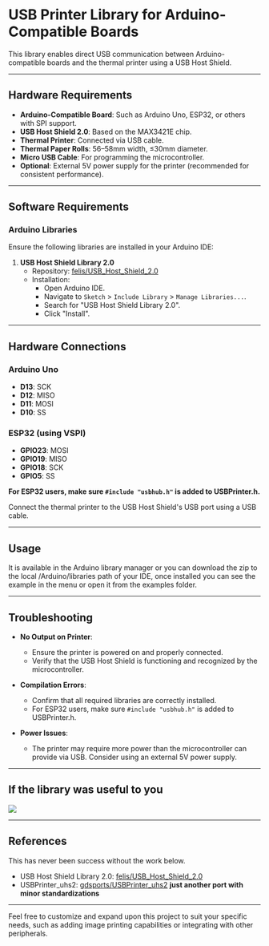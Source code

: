 # USB Printer Library for Arduino-Compatible Boards

This library enables direct USB communication between Arduino-compatible boards and the thermal printer using a USB Host Shield.

---

## Hardware Requirements

- **Arduino-Compatible Board**: Such as Arduino Uno, ESP32, or others with SPI support.
- **USB Host Shield 2.0**: Based on the MAX3421E chip.
- **Thermal Printer**: Connected via USB cable.
- **Thermal Paper Rolls**: 56–58mm width, ≤30mm diameter.
- **Micro USB Cable**: For programming the microcontroller.
- **Optional**: External 5V power supply for the printer (recommended for consistent performance).

---

## Software Requirements

### Arduino Libraries

Ensure the following libraries are installed in your Arduino IDE:

1. **USB Host Shield Library 2.0**
   - Repository: [felis/USB_Host_Shield_2.0](https://github.com/felis/USB_Host_Shield_2.0)
   - Installation:
     - Open Arduino IDE.
     - Navigate to `Sketch` > `Include Library` > `Manage Libraries...`.
     - Search for "USB Host Shield Library 2.0".
     - Click "Install".

---

## Hardware Connections

### Arduino Uno

- **D13**: SCK
- **D12**: MISO
- **D11**: MOSI
- **D10**: SS

### ESP32 (using VSPI)

- **GPIO23**: MOSI
- **GPIO19**: MISO
- **GPIO18**: SCK
- **GPIO5**: SS

**For ESP32 users, make sure `#include "usbhub.h"` is added to USBPrinter.h.**

Connect the thermal printer to the USB Host Shield's USB port using a USB cable.

---

## Usage

It is available in the Arduino library manager or you can download the zip to the local /Arduino/libraries path of your IDE, once installed you can see the example in the menu or open it from the examples folder.

---

## Troubleshooting

- **No Output on Printer**:
  - Ensure the printer is powered on and properly connected.
  - Verify that the USB Host Shield is functioning and recognized by the microcontroller.

- **Compilation Errors**:
  - Confirm that all required libraries are correctly installed.
  - For ESP32 users, make sure `#include "usbhub.h"` is added to USBPrinter.h.

- **Power Issues**:
  - The printer may require more power than the microcontroller can provide via USB. Consider using an external 5V power supply.

---

## If the library was useful to you
[![](https://img.shields.io/static/v1?label=Sponsor&message=%E2%9D%A4&logo=GitHub&color=%23fe8e86)](https://github.com/sponsors/userHarpreet)

---

## References

This has never been success without the work below.

- USB Host Shield Library 2.0: [felis/USB_Host_Shield_2.0](https://github.com/felis/USB_Host_Shield_2.0)
- USBPrinter_uhs2: [gdsports/USBPrinter_uhs2](https://github.com/gdsports/USBPrinter_uhs2) **just another port with minor standardizations**


---

Feel free to customize and expand upon this project to suit your specific needs, such as adding image printing capabilities or integrating with other peripherals.
